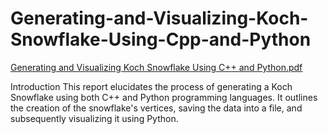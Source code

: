 # Generating-and-Visualizing-Koch-Snowflake-Using-Cpp-and-Python
[Generating and Visualizing Koch Snowflake Using C++ and Python.pdf](https://github.com/user-attachments/files/19738594/Generating.and.Visualizing.Koch.Snowflake.Using.C%2B%2B.and.Python.pdf)

 Introduction This report elucidates the process of generating a Koch Snowflake using both C++ and Python programming languages. It outlines the creation of the snowflake's vertices, saving the data into a file, and subsequently visualizing it using Python.
